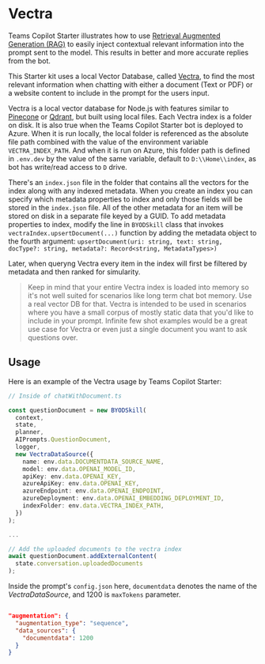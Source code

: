 # Vectra

Teams Copilot Starter illustrates how to use [Retrieval Augmented Generation (RAG)](https://en.wikipedia.org/wiki/Prompt_engineering#Retrieval-augmented_generation) to easily inject contextual relevant information into the prompt sent to the model. This results in better and more accurate replies from the bot.

This Starter kit uses a local Vector Database, called [Vectra](https://github.com/Stevenic/vectra), to find the most relevant information when chatting with either a document (Text or PDF) or a website content to include in the prompt for the users input.

Vectra is a local vector database for Node.js with features similar to [Pinecone](https://www.pinecone.io/) or [Qdrant](https://qdrant.tech/), but built using local files. Each Vectra index is a folder on disk. It is also true when the Teams Copilot Starter bot is deployed to Azure. When it is run locally, the local folder is referenced as the absolute file path combined with the value of the environment variable `VECTRA_INDEX_PATH`. And when it is run on Azure, this folder path is defined in `.env.dev` by the value of the same variable, default to `D:\\Home\\index`, as bot has write/read access to `D` drive.

There's an `index.json` file in the folder that contains all the vectors for the index along with any indexed metadata.  When you create an index you can specify which metadata properties to index and only those fields will be stored in the `index.json` file. All of the other metadata for an item will be stored on disk in a separate file keyed by a GUID. To add metadata properties to index, modify the line in `BYODSkill` class that invokes `vectraIndex.upsertDocument(...)` function by adding the metadata object to the fourth argument:
`upsertDocument(uri: string, text: string, docType?: string, metadata?: Record<string, MetadataTypes>)`

Later, when queryng Vectra every item in the index will first be filtered by metadata and then ranked for simularity.

>Keep in mind that your entire Vectra index is loaded into memory so it's not well suited for scenarios like long term chat bot memory. Use a real vector DB for that. Vectra is intended to be used in scenarios where you have a small corpus of mostly static data that you'd like to include in your prompt. Infinite few shot examples would be a great use case for Vectra or even just a single document you want to ask questions over.

## Usage

Here is an example of the Vectra usage by Teams Copilot Starter:

```typescript
// Inside of chatWithDocument.ts

const questionDocument = new BYODSkill(
  context,
  state,
  planner,
  AIPrompts.QuestionDocument,
  logger,
  new VectraDataSource({
    name: env.data.DOCUMENTDATA_SOURCE_NAME,
    model: env.data.OPENAI_MODEL_ID,
    apiKey: env.data.OPENAI_KEY,
    azureApiKey: env.data.OPENAI_KEY,
    azureEndpoint: env.data.OPENAI_ENDPOINT,
    azureDeployment: env.data.OPENAI_EMBEDDING_DEPLOYMENT_ID,
    indexFolder: env.data.VECTRA_INDEX_PATH,
  })
);

...

// Add the uploaded documents to the vectra index
await questionDocument.addExternalContent(
  state.conversation.uploadedDocuments
);
```

Inside the prompt's `config.json` here, `documentdata` denotes the name of the _VectraDataSource_, and 1200 is `maxTokens` parameter.

```json

"augmentation": {
  "augmentation_type": "sequence",
  "data_sources": {
    "documentdata": 1200
  }
}
```
